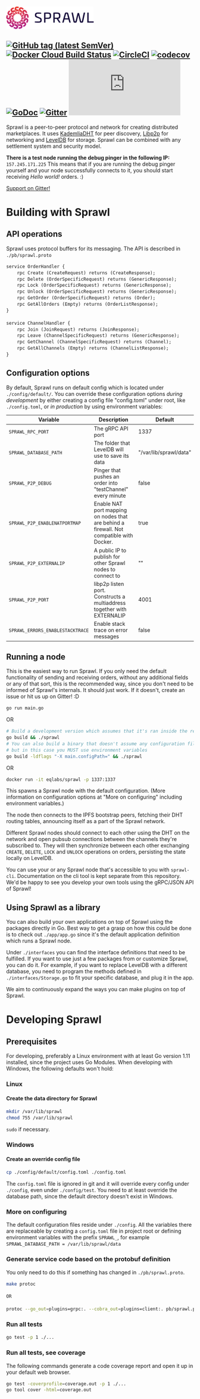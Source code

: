 ![Sprawl Logo](assets/logo.png)

[![GitHub tag (latest SemVer)](https://img.shields.io/github/v/tag/sprawl/sprawl?sort=semver&token=48611096faf7067cc7d8ef9c175f6e7e28f77405)](https://github.com/sprawl/sprawl)
[![Docker Cloud Build Status](https://img.shields.io/docker/cloud/build/eqlabs/sprawl)](https://cloud.docker.com/u/eqlabs/repository/docker/eqlabs/sprawl)
[![CircleCI](https://img.shields.io/circleci/build/github/sprawl/sprawl/master?token=48611096faf7067cc7d8ef9c175f6e7e28f77405)](https://circleci.com/gh/sprawl/sprawl/tree/master)
[![codecov](https://codecov.io/gh/sprawl/sprawl/branch/master/graph/badge.svg)](https://codecov.io/gh/sprawl/sprawl)
[![GoDoc](https://godoc.org/github.com/eqlabs/sprawl?status.svg)](https://godoc.org/github.com/sprawl/sprawl)
[![Gitter](https://img.shields.io/gitter/room/sprawl/sprawl)](https://gitter.im/sprawl/sprawl)
[![Matrix](https://img.shields.io/matrix/sprawl:matrix.org?label=matrix)](https://riot.im/app/#/room/#sprawl:matrix.org)
---

Sprawl is a peer-to-peer protocol and network for creating distributed marketplaces. It uses [KademliaDHT](https://github.com/libp2p/go-libp2p-kad-dht) for peer discovery, [Libp2p](https://github.com/libp2p) for networking and [LevelDB](https://github.com/google/leveldb) for storage. Sprawl can be combined with any settlement system and security model.

**There is a test node running the debug pinger in the following IP:** `157.245.171.225` This means that if you are running the debug pinger yourself and your node successfully connects to it, you should start receiving _Hello world!_ orders. :)

[Support on Gitter!](https://gitter.im/eqlabs/sprawl)

# Building with Sprawl
## API operations
Sprawl uses protocol buffers for its messaging. The API is described in `./pb/sprawl.proto`

```protobuf
service OrderHandler {
	rpc Create (CreateRequest) returns (CreateResponse);
	rpc Delete (OrderSpecificRequest) returns (GenericResponse);
	rpc Lock (OrderSpecificRequest) returns (GenericResponse);
	rpc Unlock (OrderSpecificRequest) returns (GenericResponse);
	rpc GetOrder (OrderSpecificRequest) returns (Order);
	rpc GetAllOrders (Empty) returns (OrderListResponse);
}

service ChannelHandler {
	rpc Join (JoinRequest) returns (JoinResponse);
	rpc Leave (ChannelSpecificRequest) returns (GenericResponse);
	rpc GetChannel (ChannelSpecificRequest) returns (Channel);
	rpc GetAllChannels (Empty) returns (ChannelListResponse);
}
```

## Configuration options
By default, Sprawl runs on default config which is located under `./config/default/`. You can override these configuration options _during development_ by either creating a config file "config.toml" under root, like `./config.toml`, or _in production_ by using environment variables:

| **Variable**                          | **Description**                                                                                        | **Default**            |
| ------------------------------------- | ------------------------------------------------------------------------------------------------------ | ---------------------- |
| `SPRAWL_RPC_PORT`                     | The gRPC API port                                                                                      | 1337                   |
| `SPRAWL_DATABASE_PATH`                | The folder that LevelDB will use to save its data                                                      | "/var/lib/sprawl/data" |
| `SPRAWL_P2P_DEBUG`                    | Pinger that pushes an order into "testChannel" every minute                                            | false                  |
| `SPRAWL_P2P_ENABLENATPORTMAP` | Enable NAT port mapping on nodes that are behind a firewall. Not compatible with Docker.               | true                  |
| `SPRAWL_P2P_EXTERNALIP` | A public IP to publish for other Sprawl nodes to connect to               | ""                  |
| `SPRAWL_P2P_PORT` | libp2p listen port. Constructs a multiaddress together with EXTERNALIP               | 4001                  |
| `SPRAWL_ERRORS_ENABLESTACKTRACE` | Enable stack trace on error messages               | false                  |

## Running a node
This is the easiest way to run Sprawl. If you only need the default functionality of sending and receiving orders, without any additional fields or any of that sort, this is the recommended way, since you don't need to be informed of Sprawl's internals. It should just work. If it doesn't, create an issue or hit us up on Gitter! :D

```bash
go run main.go
```
OR
```bash
# Build a development version which assumes that it's ran inside the repo with all config files
go build && ./sprawl
# You can also build a binary that doesn't assume any configuration files,
# but in this case you MUST use environment variables
go build -ldflags "-X main.configPath=" && ./sprawl
```
OR
```bash
docker run -it eqlabs/sprawl -p 1337:1337
```

This spawns a Sprawl node with the default configuration. (More information on configuration options at "More on configuring" including environment variables.)

The node then connects to the IPFS bootstrap peers, fetching their DHT routing tables, announcing itself as a part of the Sprawl network.

Different Sprawl nodes should connect to each other using the DHT on the network and open pubsub connections between the channels they're subscribed to. They will then synchronize between each other exchanging `CREATE`, `DELETE`, `LOCK` and `UNLOCK` operations on orders, persisting the state locally on LevelDB.

You can use your or any Sprawl node that's accessible to you with `sprawl-cli`. Documentation on the cli tool is kept separate from this repository. We'd be happy to see you develop your own tools using the gRPC/JSON API of Sprawl!

## Using Sprawl as a library
You can also build your own applications on top of Sprawl using the packages directly in Go. Best way to get a grasp on how this could be done is to check out `./app/app.go` since it's the default application definition which runs a Sprawl node.

Under `./interfaces` you can find the interface definitions that need to be fulfilled. If you want to use just a few packages from or customize Sprawl, you can do it. For example, if you want to replace LevelDB with a different database, you need to program the methods defined in `./interfaces/Storage.go` to fit your specific database, and plug it in the app.

We aim to continuously expand the ways you can make plugins on top of Sprawl.

# Developing Sprawl
## Prerequisites
For developing, preferably a Linux environment with at least Go version 1.11 installed, since the project uses Go Modules. When developing with Windows, the following defaults won't hold:

### Linux
#### Create the data directory for Sprawl
```bash
mkdir /var/lib/sprawl
chmod 755 /var/lib/sprawl
```
`sudo` if necessary.

### Windows
#### Create an override config file
```bash
cp ./config/default/config.toml ./config.toml
```
The `config.toml` file is ignored in git and it will override every config under `./config`, even under `./config/test`. You need to at least override the database path, since the default directory doesn't exist in Windows.

### More on configuring
The default configuration files reside under `./config`. All the variables there are replaceable by creating a `config.toml` file in project root or defining environment variables with the prefix `SPRAWL_`, for example `SPRAWL_DATABASE_PATH = /var/lib/sprawl/data`

### Generate service code based on the protobuf definition
You only need to do this if something has changed in `./pb/sprawl.proto`.
```bash
make protoc

OR

protoc --go_out=plugins=grpc:. --cobra_out=plugins=client:. pb/sprawl.proto && protoc -I=./pb --go_out=plugins=grpc:./pb ./pb/sprawl.proto
```

### Run all tests
```bash
go test -p 1 ./...
```

### Run all tests, see coverage
The following commands generate a code coverage report and open it up in your default web browser.
```bash
go test -coverprofile=coverage.out -p 1 ./...
go tool cover -html=coverage.out
```
